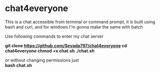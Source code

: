 # chat4everyone
This is a chat accessible from terminal or command prompt,
it is built using bash and curl, and for windows I'm gonna make the same
with batch

Use following commands to enter my chat server

<b>git clone https://github.com/Sevada797/chat4everyone
cd chat4everyone
chmod +x chat.sh
./chat.sh</b>

or without changing permissions just  
<b>bash chat.sh</b>
